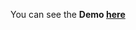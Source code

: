 You can see the **Demo [here](https://gizemnkorkmaz.github.io/javascript30/12%20-%20Key%20Sequence%20Detection%20(KONAMI%20CODE)/index.html)**